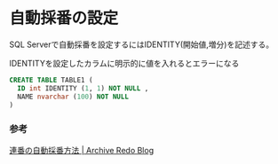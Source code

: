 # 自動採番の設定

SQL Serverで自動採番を設定するにはIDENTITY(開始値,増分)を記述する。

IDENTITYを設定したカラムに明示的に値を入れるとエラーになる

```sql
CREATE TABLE TABLE1 (
  ID int IDENTITY (1, 1) NOT NULL ,
  NAME nvarchar (100) NOT NULL
)
```

### 参考

[連番の自動採番方法 \| Archive Redo Blog](https://ameblo.jp/archive-redo-blog/entry-10035189031.html)